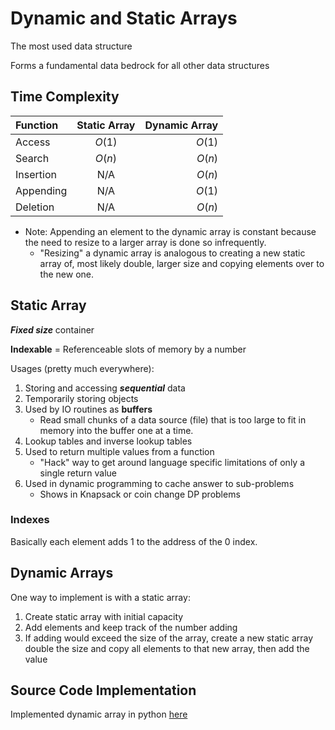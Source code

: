 # Dynamic and Static Arrays

The most used data structure

Forms a fundamental data bedrock for all other data structures

## Time Complexity

| Function  | Static Array | Dynamic Array |
| :-------- | :----------: | -----------:  |
| Access    | $O(1)$       | $O(1)$        |
| Search    | $O(n)$       | $O(n)$        |
| Insertion | N/A          | $O(n)$        |
| Appending | N/A          | $O(1)$        |
| Deletion  | N/A          | $O(n)$        |

* Note: Appending an element to the dynamic array is constant because the need to resize to a larger array is done so infrequently.
  * "Resizing" a dynamic array is analogous to creating a new static array of, most likely double, larger size and copying elements over to the new one.

## Static Array

___Fixed size___ container

__Indexable__ = Referenceable slots of memory by a number

Usages (pretty much everywhere):

1. Storing and accessing ___sequential___ data
2. Temporarily storing objects
3. Used by IO routines as __buffers__
    * Read small chunks of a data source (file) that is too large to fit in memory into the buffer one at a time.
4. Lookup tables and inverse lookup tables
5. Used to return multiple values from a function
    * "Hack" way to get around language specific limitations of only a single return value
6. Used in dynamic programming to cache answer to sub-problems
    * Shows in Knapsack or coin change DP problems

### Indexes

Basically each element adds 1 to the address of the 0 index.

## Dynamic Arrays

One way to implement is with a static array:

1. Create static array with initial capacity
2. Add elements and keep track of the number adding
3. If adding would exceed the size of the array, create a new static array double the size and copy all elements to that new array, then add the value

## Source Code Implementation

Implemented dynamic array in python [here](/datastructures/src/DynamicArray.py)
